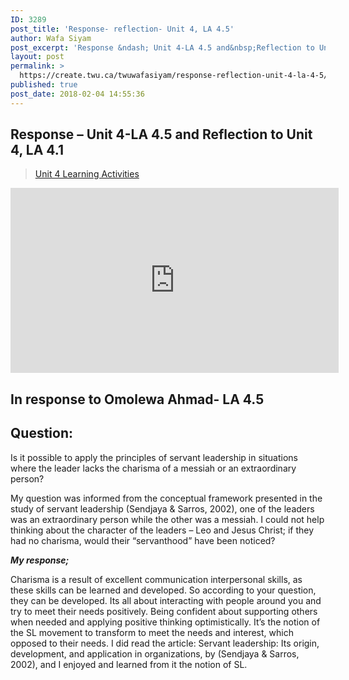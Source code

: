 ```yaml
---
ID: 3289
post_title: 'Response- reflection- Unit 4, LA 4.5'
author: Wafa Siyam
post_excerpt: 'Response &ndash; Unit 4-LA 4.5 and&nbsp;Reflection to Unit 4, LA 4.1 Unit 4 Learning Activities In response to Omolewa Ahmad- LA 4.5 Question: Is it possible to apply the principles of servant leadership in situations where the leader lacks the charisma of a messiah or an extraordinary person? My question was informed from the conceptual &hellip; <p><a href="https://create.twu.ca/twuwafasiyam/response-reflection-unit-4-la-4-5/">Continue reading<span> "Response- reflection- Unit 4, LA 4.5"</span></a></p>'
layout: post
permalink: >
  https://create.twu.ca/twuwafasiyam/response-reflection-unit-4-la-4-5/
published: true
post_date: 2018-02-04 14:55:36
---
```

<h2><strong>Response &#8211; Unit 4-LA 4.5 and </strong><strong>Reflection to Unit 4, LA 4.1</strong></h2>

<blockquote class="wp-embedded-content" data-secret="XKJayORRL1"><a href="https://create.twu.ca/ldrs591-sp18/unit-4-learning-activities/">Unit 4 Learning Activities</a></p></blockquote>



<iframe class="wp-embedded-content" sandbox="allow-scripts" security="restricted" src="https://create.twu.ca/ldrs591-sp18/unit-4-learning-activities/embed/#?secret=XKJayORRL1" data-secret="XKJayORRL1" width="525" height="296" title="&#8220;Unit 4 Learning Activities&#8221; &#8212; Leadership 591: Scholarly Inquiry" frameborder="0" marginwidth="0" marginheight="0" scrolling="no"></iframe>

<h2>In response to Omolewa Ahmad- LA 4.5</h2>

<h2><strong>Question:</strong></h2>

Is it possible to apply the principles of servant leadership in situations where the leader lacks the charisma of a messiah or an extraordinary person?

My question was informed from the conceptual framework presented in the study of servant leadership (Sendjaya &amp; Sarros, 2002), one of the leaders was an extraordinary person while the other was a messiah. I could not help thinking about the character of the leaders – Leo and Jesus Christ; if they had no charisma, would their “servanthood” have been noticed?

<em><strong>My response;</strong></em>

Charisma is a result of excellent communication interpersonal skills, as these skills can be learned and developed. So according to your question, they can be developed. Its all about interacting with people around you and try to meet their needs positively. Being confident about supporting others when needed and applying positive thinking optimistically. It&#8217;s the notion of the SL movement to transform to meet the needs and interest, which opposed to their needs. I did read the article: Servant leadership: Its origin, development, and application in organizations, by (Sendjaya &amp; Sarros, 2002), and I enjoyed and learned from it the notion of SL.